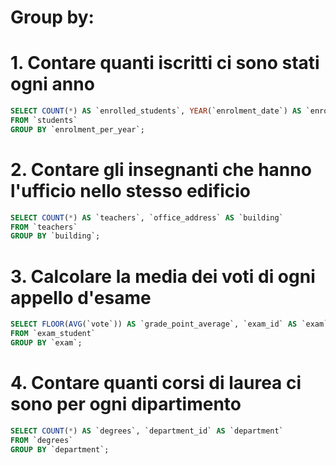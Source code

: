 # Group by:

# 1. Contare quanti iscritti ci sono stati ogni anno

```sql
SELECT COUNT(*) AS `enrolled_students`, YEAR(`enrolment_date`) AS `enrolment_per_year`
FROM `students`
GROUP BY `enrolment_per_year`;
```

# 2. Contare gli insegnanti che hanno l'ufficio nello stesso edificio

```sql
SELECT COUNT(*) AS `teachers`, `office_address` AS `building`
FROM `teachers`
GROUP BY `building`;
```

# 3. Calcolare la media dei voti di ogni appello d'esame

```sql
SELECT FLOOR(AVG(`vote`)) AS `grade_point_average`, `exam_id` AS `exam`
FROM `exam_student`
GROUP BY `exam`;
```

# 4. Contare quanti corsi di laurea ci sono per ogni dipartimento

```sql
SELECT COUNT(*) AS `degrees`, `department_id` AS `department`
FROM `degrees`
GROUP BY `department`;
```
